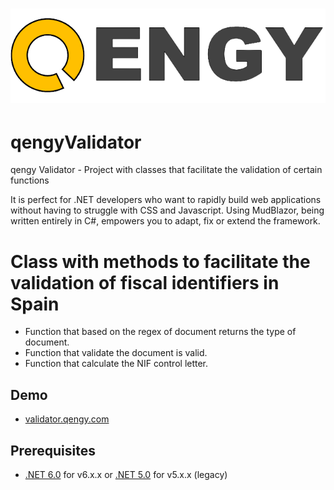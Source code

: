 # ![qengy](qengyValidator/wwwroot/imgs/biglogo.png)

# qengyValidator

qengy Validator - Project with classes that facilitate the validation of certain functions

It is perfect for .NET developers who want to rapidly build web applications without having to struggle with CSS and Javascript. Using MudBlazor, being written entirely in C#, empowers you to adapt, fix or extend the framework.

# Class with methods to facilitate the validation of fiscal identifiers in Spain

- Function that based on the regex of document returns the type of document.
- Function that validate the document is valid.
- Function that calculate the NIF control letter.

## Demo
- [validator.qengy.com](https://validator.qengy.com)

## Prerequisites
- [.NET 6.0](https://dotnet.microsoft.com/download/dotnet/6.0) for v6.x.x or [.NET 5.0](https://dotnet.microsoft.com/download/dotnet/5.0) for v5.x.x (legacy)
